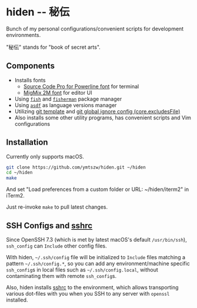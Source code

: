 # hiden -- 秘伝

Bunch of my personal configurations/convenient scripts for development environments.

"秘伝" stands for "book of secret arts".

## Components

- Installs fonts
  - [Source Code Pro for Powerline font](https://github.com/powerline/fonts) for terminal
  - [MigMix 2M font](http://mix-mplus-ipa.osdn.jp/migmix/) for editor UI
- Using [`fish`](https://github.com/fish-shell/fish-shell)
  and [`fisherman`](https://github.com/fisherman/fisherman) package manager
- Using [`asdf`](https://github.com/asdf-vm/asdf) as language versions manager
- Utilizing [git template](https://git-scm.com/docs/git-init#_template_directory)
  and [git global ignore config (core.excludesFile)](https://git-scm.com/docs/git-config#git-config-coreexcludesFile)
- Also installs some other utility programs, has convenient scripts and Vim configurations

## Installation

Currently only supports macOS.

```sh
git clone https://github.com/ymtszw/hiden.git ~/hiden
cd ~/hiden
make
```

And set "Load preferences from a custom folder or URL: ~/hiden/iterm2" in iTerm2.

Just re-invoke `make` to pull latest changes.

## SSH Configs and [sshrc]

Since OpenSSH 7.3 (which is met by latest macOS's default `/usr/bin/ssh`), `ssh_config` can `Include` other config files.

With hiden, `~/.ssh/config` file will be initialized to `Include` files matching a pattern `~/.ssh/config.*`,
so you can add any environment/machine specific `ssh_config`s in local files such as `~/.ssh/config.local`,
without contaminating them with remote `ssh_config`s.

Also, hiden installs [sshrc] to the environment, which allows transporting
various dot-files with you when you SSH to any server with `openssl` installed.

[sshrc]: https://github.com/Russell91/sshrc
